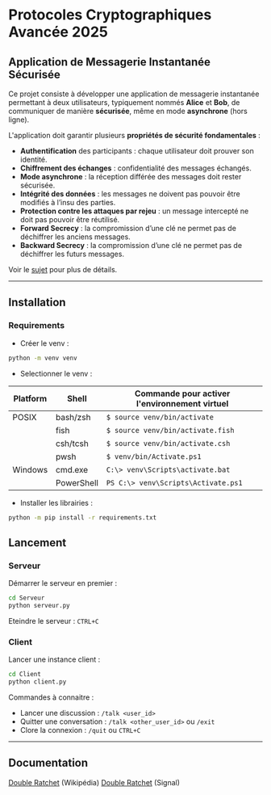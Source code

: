 # Protocoles Cryptographiques Avancée 2025 

## Application de Messagerie Instantanée Sécurisée

Ce projet consiste à développer une application de messagerie instantanée permettant à deux utilisateurs, typiquement nommés **Alice** et **Bob**, de communiquer de manière **sécurisée**, même en mode **asynchrone** (hors ligne).

L'application doit garantir plusieurs **propriétés de sécurité fondamentales** :

- **Authentification** des participants : chaque utilisateur doit prouver son identité.
- **Chiffrement des échanges** : confidentialité des messages échangés.
- **Mode asynchrone** : la réception différée des messages doit rester sécurisée.
- **Intégrité des données** : les messages ne doivent pas pouvoir être modifiés à l’insu des parties.
- **Protection contre les attaques par rejeu** : un message intercepté ne doit pas pouvoir être réutilisé.
- **Forward Secrecy** : la compromission d’une clé ne permet pas de déchiffrer les anciens messages.
- **Backward Secrecy** : la compromission d’une clé ne permet pas de déchiffrer les futurs messages.

Voir le [sujet](sujet.pdf) pour plus de détails.

------

## Installation
### Requirements
- Créer le venv :
```bash 
python -m venv venv
```

- Selectionner le venv :

| Platform | Shell         | Commande pour activer l'environnement virtuel |
|----------|---------------|-----------------------------------------------|
| POSIX    | bash/zsh      | `$ source venv/bin/activate`                  |
|          | fish          | `$ source venv/bin/activate.fish`             |
|          | csh/tcsh      | `$ source venv/bin/activate.csh`              |
|          | pwsh          | `$ venv/bin/Activate.ps1`                     |
| Windows  | cmd.exe       | `C:\> venv\Scripts\activate.bat`              |
|          | PowerShell    | `PS C:\> venv\Scripts\Activate.ps1`           |

- Installer les librairies : 
```bash
python -m pip install -r requirements.txt
```

## Lancement
### Serveur
Démarrer le serveur en premier :
```bash
cd Serveur
python serveur.py
```

Eteindre le serveur : `CTRL+C`

### Client
Lancer une instance client :
```bash
cd Client
python client.py
```

Commandes à connaitre :
- Lancer une discussion : `/talk <user_id>`
- Quitter une conversation : `/talk <other_user_id>` ou `/exit`
- Clore la connexion : `/quit` ou `CTRL+C`

---
## Documentation
[Double Ratchet](https://fr.wikipedia.org/wiki/Algorithme_%C3%A0_Double_Ratchet) (Wikipédia)
[Double Ratchet](https://signal.org/docs/specifications/doubleratchet/doubleratchet.pdf) (Signal)